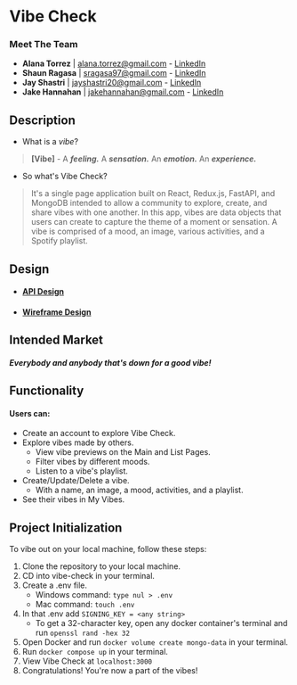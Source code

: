 # Vibe Check

### Meet The Team

-   **Alana Torrez** | alana.torrez@gmail.com - [LinkedIn](https://www.linkedin.com/in/alana-torrez/)
-   **Shaun Ragasa** | sragasa97@gmail.com - [LinkedIn](https://www.linkedin.com/in/sragasa97/)
-   **Jay Shastri** | jayshastri20@gmail.com - [LinkedIn](https://www.linkedin.com/in/jay-shastri/)
-   **Jake Hannahan** | jakehannahan@gmail.com - [LinkedIn](https://www.linkedin.com/in/jakehannahan/)

## Description

-   What is a _vibe_?

> **[Vibe]** - A **_feeling._** A **_sensation._** An **_emotion._** An **_experience._**

-   So what's Vibe Check?

> It's a single page application built on React, Redux.js, FastAPI, and MongoDB intended to allow a community to explore, create, and share vibes with one another. In this app, vibes are data objects that users can create to capture the theme of a moment or sensation. A vibe is comprised of a mood, an image, various activities, and a Spotify playlist.

## Design

-   #### [API Design](https://gitlab.com/vibe-check/vibe-check/-/blob/main/docs/api-design.md)

-   #### [Wireframe Design](https://gitlab.com/vibe-check/vibe-check/-/blob/main/docs/wireframe.png)

## Intended Market

##### Everybody and anybody that's down for a good vibe!

## Functionality

#### Users can:

-   Create an account to explore Vibe Check.
-   Explore vibes made by others.
    -   View vibe previews on the Main and List Pages.
    -   Filter vibes by different moods.
    -   Listen to a vibe's playlist.
-   Create/Update/Delete a vibe.
    -   With a name, an image, a mood, activities, and a playlist.
-   See their vibes in My Vibes.

## Project Initialization

To vibe out on your local machine, follow these steps:

1. Clone the repository to your local machine.
1. CD into vibe-check in your terminal.
1. Create a .env file.
    - Windows command: `type nul > .env`
    - Mac command: `touch .env`
1. In that .env add `SIGNING_KEY = <any string>`
    - To get a 32-character key, open any docker container's terminal and run `openssl rand -hex 32`
1. Open Docker and run `docker volume create mongo-data` in your terminal.
1. Run `docker compose up` in your terminal.
1. View Vibe Check at `localhost:3000`
1. Congratulations! You're now a part of the vibes!
